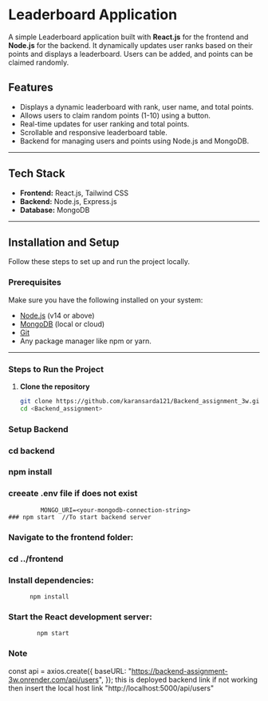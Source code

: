 # Leaderboard Application

A simple Leaderboard application built with **React.js** for the frontend and **Node.js** for the backend. It dynamically updates user ranks based on their points and displays a leaderboard. Users can be added, and points can be claimed randomly.

## Features

- Displays a dynamic leaderboard with rank, user name, and total points.
- Allows users to claim random points (1-10) using a button.
- Real-time updates for user ranking and total points.
- Scrollable and responsive leaderboard table.
- Backend for managing users and points using Node.js and MongoDB.

---

## Tech Stack

- **Frontend:** React.js, Tailwind CSS
- **Backend:** Node.js, Express.js
- **Database:** MongoDB

---

## Installation and Setup

Follow these steps to set up and run the project locally.

### Prerequisites

Make sure you have the following installed on your system:

- [Node.js](https://nodejs.org/) (v14 or above)
- [MongoDB](https://www.mongodb.com/) (local or cloud)
- [Git](https://git-scm.com/)
- Any package manager like npm or yarn.

---

### Steps to Run the Project

1. **Clone the repository**

   ```bash
   git clone https://github.com/karansarda121/Backend_assignment_3w.git
   cd <Backend_assignment>

### Setup Backend
   ### cd backend
   ### npm install
   ###  creeate .env file if does not exist
             MONGO_URI=<your-mongodb-connection-string>
    ### npm start  //To start backend server


 ### Navigate to the frontend folder:
   ### cd ../frontend
   ### Install dependencies:
          npm install
   ### Start the React development server:
            npm start

  ### Note
  const api = axios.create({
  baseURL: "https://backend-assignment-3w.onrender.com/api/users",
});   this is deployed backend link  if not working then insert the local host link
        "http://localhost:5000/api/users"